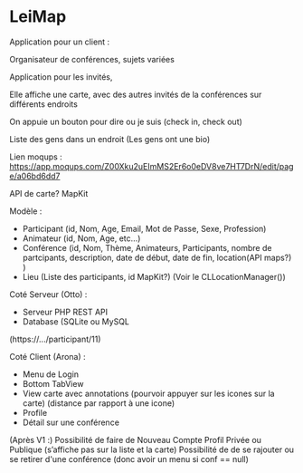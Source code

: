 # LeiMap

Application pour un client :

Organisateur de conférences, sujets variées

Application pour les invités,

Elle affiche une carte, avec des autres invités de la conférences sur différents endroits

On appuie un bouton pour dire ou je suis (check in, check out)

Liste des gens dans un endroit (Les gens ont une bio)

Lien moqups : https://app.moqups.com/Z00Xku2uEImMS2Er6o0eDV8ve7HT7DrN/edit/page/a06bd6dd7

API de carte?
MapKit

Modèle :
- Participant (id, Nom, Age, Email, Mot de Passe, Sexe, Profession)
- Animateur (id, Nom, Age, etc…)
- Conférence (id, Nom, Thème, Animateurs, Participants, nombre de partcipants, description, date de début, date de fin, location(API maps?) )
- Lieu (Liste des participants, id MapKit?) (Voir le CLLocationManager())

Coté Serveur (Otto) :
- Serveur PHP REST API
- Database (SQLite ou MySQL

(https://.../participant/11)

Coté Client (Arona) :
- Menu de Login
- Bottom TabView
- View carte avec annotations (pourvoir appuyer sur les icones sur la carte) (distance par rapport à une icone)
- Profile
- Détail sur une conférence

(Après V1 :)
Possibilité de faire de Nouveau Compte
Profil Privée ou Publique (s’affiche pas sur la liste et la carte)
Possibilité de de se rajouter ou se retirer d'une conférence (donc avoir un menu si conf == null)
